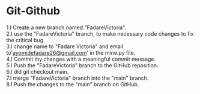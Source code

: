 # Git-Github
1.I Create a new branch named "FadareVictoria".<br>
2.I use the "FadareVictoria" branch, to make necessary code changes to fix the critical bug. <br>
3.I change name to "Fadare Victoria"  and email to'ayomidefadare26@gmail.com' in the mine.py file. <br>
4.I Commit my changes with a meaningful commit message. <br>
5.I Push the "FadareVictoria" branch to the GitHub reposition. <br>
6.I did git checkout main. <br>
7.I merge "FadareVictoria" branch into the "main" branch. <br>
8.I Push the changes to the "main" branch on GitHub. <br>